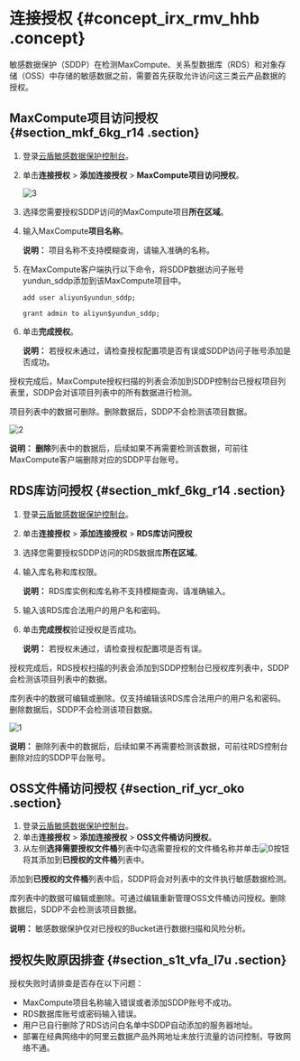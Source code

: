 # 连接授权 {#concept_irx_rmv_hhb .concept}

敏感数据保护（SDDP）在检测MaxCompute、关系型数据库（RDS）和对象存储（OSS）中存储的敏感数据之前，需要首先获取允许访问这三类云产品数据的授权。

## MaxCompute项目访问授权 {#section_mkf_6kg_r14 .section}

1.  登录[云盾敏感数据保护控制台](https://yundunnext-pre.console.aliyun.com/?p=sddp&accounttraceid=8c6b3535-f65e-4ef2-a2ac-744be5154805#/overview)。
2.  单击**连接授权** \> **添加连接授权** \> **MaxCompute项目访问授权**。

    ![3](http://static-aliyun-doc.oss-cn-hangzhou.aliyuncs.com/assets/img/154633/156404892951405_zh-CN.png)

3.  选择您需要授权SDDP访问的MaxCompute项目**所在区域**。
4.  输入MaxCompute**项目名称**。

    **说明：** 项目名称不支持模糊查询，请输入准确的名称。

5.  在MaxCompute客户端执行以下命令，将SDDP数据访问子账号yundun\_sddp添加到该MaxCompute项目中。

    ``` {#codeblock_918_nai_lvt}
    add user aliyun$yundun_sddp;
    
    grant admin to aliyun$yundun_sddp;
    ```

6.  单击**完成授权**。

    **说明：** 若授权未通过，请检查授权配置项是否有误或SDDP访问子账号添加是否成功。


授权完成后，MaxCompute授权扫描的列表会添加到SDDP控制台已授权项目列表里，SDDP会对该项目列表中的所有数据进行检测。

项目列表中的数据可删除。删除数据后，SDDP不会检测该项目数据。

![2](http://static-aliyun-doc.oss-cn-hangzhou.aliyuncs.com/assets/img/154633/156404892943718_zh-CN.png)

**说明：** **删除**列表中的数据后，后续如果不再需要检测该数据，可前往MaxCompute客户端删除对应的SDDP平台账号。

## RDS库访问授权 {#section_mkf_6kg_r14 .section}

1.  登录[云盾敏感数据保护控制台](https://yundunnext-pre.console.aliyun.com/?p=sddp&accounttraceid=8c6b3535-f65e-4ef2-a2ac-744be5154805#/overview)。
2.  单击**连接授权** \> **添加连接授权** \> **RDS库访问授权**
3.  选择您需要授权SDDP访问的RDS数据库**所在区域**。
4.  输入库名称和库权限。

    **说明：** RDS库实例和库名称不支持模糊查询，请准确输入。

5.  输入该RDS库合法用户的用户名和密码。
6.  单击**完成授权**验证授权是否成功。

    **说明：** 若授权未通过，请检查授权配置项是否有误。


授权完成后，RDS授权扫描的列表会添加到SDDP控制台已授权库列表中，SDDP会检测该项目列表中的数据。

库列表中的数据可编辑或删除。仅支持编辑该RDS库合法用户的用户名和密码。删除数据后，SDDP不会检测该项目数据。

![1](http://static-aliyun-doc.oss-cn-hangzhou.aliyuncs.com/assets/img/154633/156404892943734_zh-CN.png)

**说明：** 删除列表中的数据后，后续如果不再需要检测该数据，可前往RDS控制台删除对应的SDDP平台账号。

## OSS文件桶访问授权 {#section_rif_ycr_oko .section}

1.  登录[云盾敏感数据保护控制台](https://yundunnext-pre.console.aliyun.com/?p=sddp&accounttraceid=8c6b3535-f65e-4ef2-a2ac-744be5154805#/overview)。
2.  单击**连接授权** \> **添加连接授权** \> **OSS文件桶访问授权**。
3.  从左侧**选择需要授权文件桶**列表中勾选需要授权的文件桶名称并单击![0](http://static-aliyun-doc.oss-cn-hangzhou.aliyuncs.com/assets/img/154633/156404892943732_zh-CN.png)按钮将其添加到**已授权的文件桶**列表中。

添加到**已授权的文件桶**列表中后，SDDP将会对列表中的文件执行敏感数据检测。

库列表中的数据可编辑或删除。可通过编辑重新管理OSS文件桶访问授权。删除数据后，SDDP不会检测该项目数据。

**说明：** 敏感数据保护仅对已授权的Bucket进行数据扫描和风险分析。

## 授权失败原因排查 {#section_s1t_vfa_l7u .section}

授权失败时请排查是否存在以下问题：

-   MaxCompute项目名称输入错误或者添加SDDP账号不成功。
-   RDS数据库账号或密码输入错误。
-   用户已自行删除了RDS访问白名单中SDDP自动添加的服务器地址。
-   部署在经典网络中的阿里云数据产品外网地址未放行流量的访问控制，导致网络不通。

